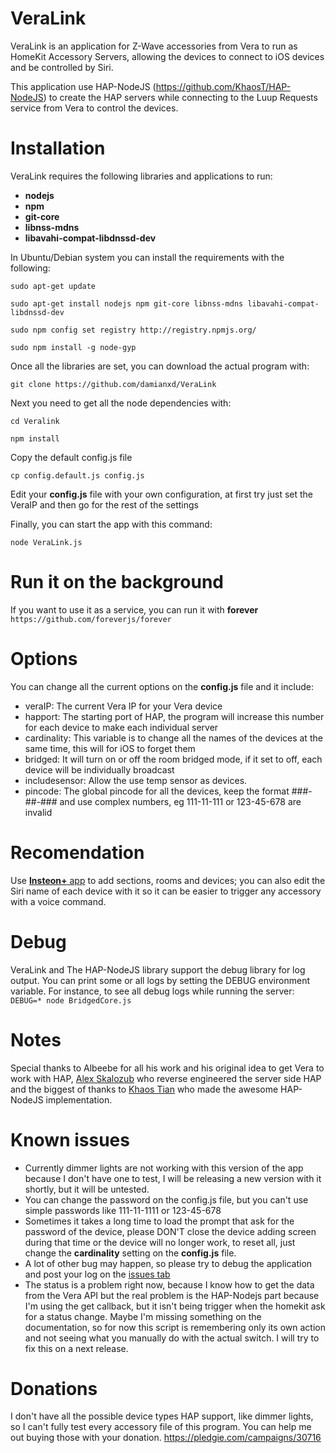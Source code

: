 # VeraLink 
 
VeraLink is an application for Z-Wave accessories from Vera to run as HomeKit Accessory Servers, allowing the devices to connect to iOS devices and be controlled by Siri. 
 
This application use HAP-NodeJS (https://github.com/KhaosT/HAP-NodeJS) to create the HAP servers while connecting to the Luup Requests service from Vera to control the devices. 
 
Installation 
=== 
VeraLink requires the following libraries and applications to run: 
- **nodejs**
- **npm**
- **git-core**
- **libnss-mdns**
- **libavahi-compat-libdnssd-dev**
 
In Ubuntu/Debian system you can install the requirements with the following:

`sudo apt-get update`
 
`sudo apt-get install nodejs npm git-core libnss-mdns libavahi-compat-libdnssd-dev`
 
`sudo npm config set registry http://registry.npmjs.org/ `
 
`sudo npm install -g node-gyp`
 
Once all the libraries are set, you can download the actual program with:

`git clone https://github.com/damianxd/VeraLink`
 
Next you need to get all the node dependencies with:

`cd Veralink` 
 
`npm install`
 
Copy the default config.js file

`cp config.default.js config.js`

Edit your **config.js** file with your own configuration, at first try just set the VeraIP and then go for the rest of the settings 
 
Finally, you can start the app with this command:
 
`node VeraLink.js`
 
Run it on the background 
=== 
If you want to use it as a service, you can run it with **forever**
`https://github.com/foreverjs/forever`

Options
===
You can change all the current options on the **config.js** file and it include:
- veraIP: The current Vera IP for your Vera device
- happort: The starting port of HAP, the program will increase this number for each device to make each individual server
- cardinality: This variable is to change all the names of the devices at the same time, this will for iOS to forget them
- bridged: It will turn on or off the room bridged mode, if it set to off, each device will be individually broadcast
- includesensor: Allow the use temp sensor as devices.
- pincode: The global pincode for all the devices, keep the format ###-##-### and use complex numbers, eg 111-11-111 or 123-45-678 are invalid


Recomendation
===
Use [**Insteon+** app](https://itunes.apple.com/us/app/insteon+/id919270334?mt=8) to add sections, rooms and devices; you can also edit the Siri name of each device with it so it can be easier to trigger any accessory with a voice command.

Debug 
=== 
VeraLink and The HAP-NodeJS library support the debug library for log output. You can print some or all logs by setting the DEBUG environment variable. 
For instance, to see all debug logs while running the server: 
`DEBUG=* node BridgedCore.js`
 
Notes 
=== 
Special thanks to Albeebe for all his work and his original idea to get Vera to work with HAP, [Alex Skalozub](https://twitter.com/pieceofsummer) who reverse engineered the server side HAP and the biggest of thanks to [Khaos Tian](http://tz.is) who made the awesome HAP-NodeJS implementation.
 
Known issues 
=== 
- Currently dimmer lights are not working with this version of the app because I don't have one to test, I will be releasing a new version with it shortly, but it will be untested. 
- You can change the password on the config.js file, but you can't use simple passwords like 111-11-1111 or 123-45-678 
- Sometimes it takes a long time to load the prompt that ask for the password of the device, please DON'T close the device adding screen during that time or the device will no longer work, to reset all, just change the **cardinality** setting on the **config.js** file. 
- A lot of other bug may happen, so please try to debug the application and post your log on the [issues tab](https://github.com/damianxd/VeraLink/issues) 
- The status is a problem right now, because I know how to get the data from the Vera API but the real problem is the HAP-Nodejs part because I'm using the get callback, but it isn't being trigger when the homekit ask for a status change. Maybe I'm missing something on the documentation, so for now this script is remembering only its own action and not seeing what you manually do with the actual switch. I will try to fix this on a next release.


Donations 
=== 
I don't have all the possible device types HAP support, like dimmer lights, so I can't fully test every accessory file of this program. You can help me out buying those with your donation. 
https://pledgie.com/campaigns/30716